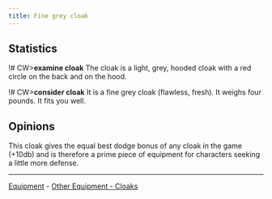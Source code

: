 ```yaml
---
title: Fine grey cloak
---
```


## Statistics

!# CW\>**examine cloak**
The cloak is a light, grey, hooded cloak with a red circle on the back
and on
the hood.

!# CW\>**consider cloak**
It is a fine grey cloak (flawless, fresh).
It weighs four pounds.
It fits you well.

## Opinions

This cloak gives the equal best dodge bonus of any cloak in the game
(+10db) and is therefore a prime piece of equipment for characters
seeking a little more defense.

------------------------------------------------------------------------

[Equipment](Equipment "wikilink") - [Other Equipment -
Cloaks](Cloak "wikilink")